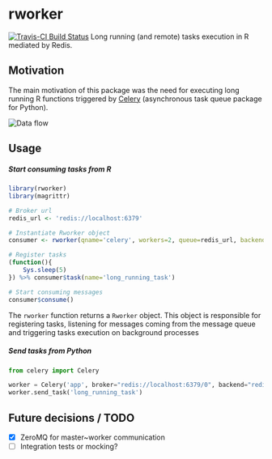 
# rworker
[![Travis-CI Build Status](https://travis-ci.org/lecardozo/rworker.svg?branch=master)](https://travis-ci.org/lecardozo/rworker)
Long running (and remote) tasks execution in R mediated by Redis.
## Motivation
The main motivation of this package was the need for executing long running R functions
triggered by [Celery](https://github.com/celery/celery) (asynchronous task queue package for Python).

![Data flow](https://raw.githubusercontent.com/lecardozo/rworker/master/img/rworker.png)
## Usage
##### Start consuming tasks from R
```R
library(rworker)
library(magrittr)

# Broker url
redis_url <- 'redis://localhost:6379'

# Instantiate Rworker object
consumer <- rworker(qname='celery', workers=2, queue=redis_url, backend=redis_url)

# Register tasks
(function(){
    Sys.sleep(5)
}) %>% consumer$task(name='long_running_task')

# Start consuming messages
consumer$consume()
```
The `rworker` function returns a `Rworker` object. This object is responsible for registering tasks, listening for messages coming from the message queue and triggering tasks execution on background processes

##### Send tasks from Python
```python
from celery import Celery

worker = Celery('app', broker="redis://localhost:6379/0", backend="redis://localhost:6379/0")
worker.send_task('long_running_task')
```
## Future decisions / TODO
- [x] ZeroMQ for master~worker communication
- [ ] Integration tests or mocking?
